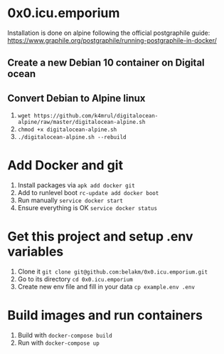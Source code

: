 # 0x0.icu.emporium


Installation is done on alpine following the official postgraphile guide: https://www.graphile.org/postgraphile/running-postgraphile-in-docker/

## Create a new Debian 10 container on Digital ocean

## Convert Debian to Alpine linux

1. `wget https://github.com/k4mrul/digitalocean-alpine/raw/master/digitalocean-alpine.sh`
2. `chmod +x digitalocean-alpine.sh`
3. `./digitalocean-alpine.sh --rebuild`

# Add Docker and git

1. Install packages via `apk add docker git`
2. Add to runlevel boot `rc-update add docker boot`
3. Run manually `service docker start`
4. Ensure everything is OK `service docker status`

# Get this project and setup .env variables

1. Clone it `git clone git@github.com:belakm/0x0.icu.emporium.git`
2. Go to its directory `cd 0x0.icu.emporium`
3. Create new env file and fill in your data `cp example.env .env`

# Build images and run containers

1. Build with `docker-compose build`
2. Run with `docker-compose up`